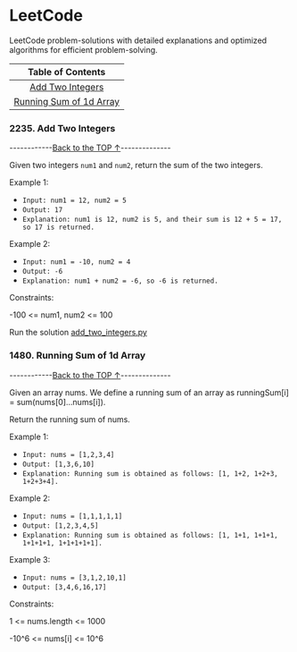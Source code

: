 # <a id='top'>LeetCode</a> 
LeetCode problem-solutions with detailed explanations and optimized algorithms for efficient problem-solving.

|Table of Contents|
|:---------------:|
|[Add Two Integers](#2235)|
|[Running Sum of 1d Array](#1480)|

### <a id='2235'>2235. Add Two Integers</a>
------------[Back to the TOP ↑](#top)--------------

Given two integers `num1` and `num2`, return the sum of the two integers.

Example 1:

- `Input: num1 = 12, num2 = 5`
- `Output: 17`
- `Explanation: num1 is 12, num2 is 5, and their sum is 12 + 5 = 17, so 17 is returned.`

Example 2: 

- `Input: num1 = -10, num2 = 4`
- `Output: -6`
- `Explanation: num1 + num2 = -6, so -6 is returned.`

Constraints:

-100 <= num1, num2 <= 100



Run the solution [add_two_integers.py](python3/add_two_integers.py)

### <a id='1480'>1480. Running Sum of 1d Array</a>
------------[Back to the TOP ↑](#top)--------------

Given an array nums. We define a running sum of an array as runningSum[i] = sum(nums[0]…nums[i]).

Return the running sum of nums.

Example 1:

- `Input: nums = [1,2,3,4]`
- `Output: [1,3,6,10]`
- `Explanation: Running sum is obtained as follows: [1, 1+2, 1+2+3, 1+2+3+4].`

Example 2:

- `Input: nums = [1,1,1,1,1]`
- `Output: [1,2,3,4,5]`
- `Explanation: Running sum is obtained as follows: [1, 1+1, 1+1+1, 1+1+1+1, 1+1+1+1+1].`

Example 3:

- `Input: nums = [3,1,2,10,1]`
- `Output: [3,4,6,16,17]`
 

Constraints:

1 <= nums.length <= 1000

-10^6 <= nums[i] <= 10^6



